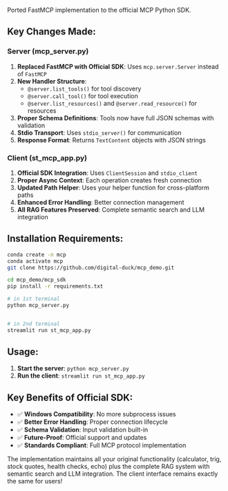 Ported FastMCP implementation to the official MCP Python SDK. 

## Key Changes Made:

### **Server (mcp_server.py)**
1. **Replaced FastMCP with Official SDK**: Uses `mcp.server.Server` instead of `FastMCP`
2. **New Handler Structure**: 
   - `@server.list_tools()` for tool discovery
   - `@server.call_tool()` for tool execution
   - `@server.list_resources()` and `@server.read_resource()` for resources
3. **Proper Schema Definitions**: Tools now have full JSON schemas with validation
4. **Stdio Transport**: Uses `stdio_server()` for communication
5. **Response Format**: Returns `TextContent` objects with JSON strings

### **Client (st_mcp_app.py)**
1. **Official SDK Integration**: Uses `ClientSession` and `stdio_client`
2. **Proper Async Context**: Each operation creates fresh connection
3. **Updated Path Helper**: Uses your helper function for cross-platform paths
4. **Enhanced Error Handling**: Better connection management
5. **All RAG Features Preserved**: Complete semantic search and LLM integration

## Installation Requirements:

```bash
conda create -n mcp
conda activate mcp
git clone https://github.com/digital-duck/mcp_demo.git

cd mcp_demo/mcp_sdk
pip install -r requirements.txt

# in 1st terminal
python mcp_server.py


# in 2nd terminal
streamlit run st_mcp_app.py
```

## Usage:

1. **Start the server**: `python mcp_server.py`
2. **Run the client**: `streamlit run st_mcp_app.py`

## Key Benefits of Official SDK:

- ✅ **Windows Compatibility**: No more subprocess issues
- ✅ **Better Error Handling**: Proper connection lifecycle
- ✅ **Schema Validation**: Input validation built-in
- ✅ **Future-Proof**: Official support and updates
- ✅ **Standards Compliant**: Full MCP protocol implementation

The implementation maintains all your original functionality (calculator, trig, stock quotes, health checks, echo) plus the complete RAG system with semantic search and LLM integration. The client interface remains exactly the same for users!